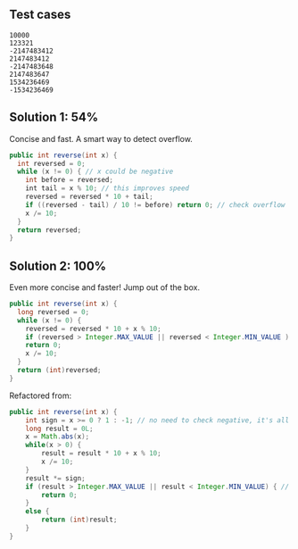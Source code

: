 ## Test cases
```
10000
123321
-2147483412
2147483412
-2147483648
2147483647
1534236469
-1534236469
```

## Solution 1: 54%

Concise and fast. A smart way to detect overflow.   

```java
public int reverse(int x) {
  int reversed = 0;
  while (x != 0) { // x could be negative
    int before = reversed;
    int tail = x % 10; // this improves speed
    reversed = reversed * 10 + tail;
    if ((reversed - tail) / 10 != before) return 0; // check overflow
    x /= 10;
  }
  return reversed;
}
```

## Solution 2: 100%

Even more concise and faster! Jump out of the box.

```java
public int reverse(int x) {
  long reversed = 0;
  while (x != 0) {
    reversed = reversed * 10 + x % 10;
    if (reversed > Integer.MAX_VALUE || reversed < Integer.MIN_VALUE )
	return 0;
    x /= 10;
  }
  return (int)reversed;
}
```

Refactored from:
```java
public int reverse(int x) {
    int sign = x >= 0 ? 1 : -1; // no need to check negative, it's all the same
    long result = 0L;
    x = Math.abs(x);
    while(x > 0) {
        result = result * 10 + x % 10;
        x /= 10;
    }
    result *= sign;
    if (result > Integer.MAX_VALUE || result < Integer.MIN_VALUE) { // do the check when result is updated to avoid unnecessary following executions
        return 0;
    }
    else {
        return (int)result;
    }
}
```
